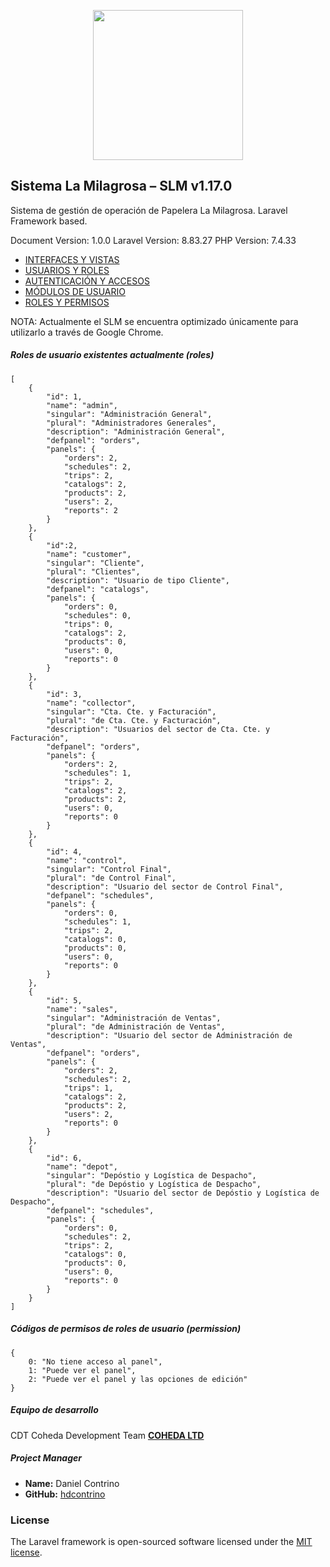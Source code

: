 <p align="center"><a href="https://app.papeleralamilagrosa.com.ar" target="_blank"><img src="https://app.papeleralamilagrosa.com.ar/images/logo.jpg" width="240"></a></p>

## Sistema La Milagrosa – SLM v1.17.0
Sistema de gestión de operación de Papelera La Milagrosa. Laravel Framework based.

Document Version: 1.0.0
Laravel Version: 8.83.27
PHP Version: 7.4.33

- [INTERFACES Y VISTAS](docs/interfaces.md)
- [USUARIOS Y ROLES](docs/usuarios.md)
- [AUTENTICACIÓN Y ACCESOS](docs/autenticacion.md)
- [MÓDULOS DE USUARIO](docs/modulos.md)
- [ROLES Y PERMISOS](docs/permisos.md)

NOTA: Actualmente el SLM se encuentra optimizado únicamente para utilizarlo a través de Google Chrome.


##### Roles de usuario existentes actualmente (roles)
```
[
    {
        "id": 1,
        "name": "admin",
        "singular": "Administración General",
        "plural": "Administradores Generales",
        "description": "Administración General",
        "defpanel": "orders",
        "panels": {
            "orders": 2,
            "schedules": 2,
            "trips": 2,
            "catalogs": 2,
            "products": 2,
            "users": 2,
            "reports": 2
        }
    },
    {
        "id":2,
        "name": "customer",
        "singular": "Cliente",
        "plural": "Clientes",
        "description": "Usuario de tipo Cliente",
        "defpanel": "catalogs",
        "panels": {
            "orders": 0,
            "schedules": 0,
            "trips": 0,
            "catalogs": 2,
            "products": 0,
            "users": 0,
            "reports": 0
        }
    },
    {
        "id": 3,
        "name": "collector",
        "singular": "Cta. Cte. y Facturación",
        "plural": "de Cta. Cte. y Facturación",
        "description": "Usuarios del sector de Cta. Cte. y Facturación",
        "defpanel": "orders",
        "panels": {
            "orders": 2,
            "schedules": 1,
            "trips": 2,
            "catalogs": 2,
            "products": 2,
            "users": 0,
            "reports": 0
        }
    },
    {
        "id": 4,
        "name": "control",
        "singular": "Control Final",
        "plural": "de Control Final",
        "description": "Usuario del sector de Control Final",
        "defpanel": "schedules",
        "panels": {
            "orders": 0,
            "schedules": 1,
            "trips": 2,
            "catalogs": 0,
            "products": 0,
            "users": 0,
            "reports": 0
        }
    },
    {
        "id": 5,
        "name": "sales",
        "singular": "Administración de Ventas",
        "plural": "de Administración de Ventas",
        "description": "Usuario del sector de Administración de Ventas",
        "defpanel": "orders",
        "panels": {
            "orders": 2,
            "schedules": 2,
            "trips": 1,
            "catalogs": 2,
            "products": 2,
            "users": 2,
            "reports": 0
        }
    },
    {
        "id": 6,
        "name": "depot",
        "singular": "Depóstio y Logística de Despacho",
        "plural": "de Depóstio y Logística de Despacho",
        "description": "Usuario del sector de Depóstio y Logística de Despacho",
        "defpanel": "schedules",
        "panels": {
            "orders": 0,
            "schedules": 2,
            "trips": 2,
            "catalogs": 0,
            "products": 0,
            "users": 0,
            "reports": 0
        }
    }
]
```
##### Códigos de permisos de roles de usuario (permission)
```
{
    0: "No tiene acceso al panel",
    1: "Puede ver el panel",
    2: "Puede ver el panel y las opciones de edición"
}
```

##### Equipo de desarrollo
CDT Coheda Development Team
**[COHEDA LTD](https://coheda.com?ref=U0xNIFBhcGVsZXJhIGxhIG1pbGFncm9zYSAoRG9jdW1lbnRhY2nzbik=)**

##### Project Manager
- **Name:** Daniel Contrino
- **GitHub:** [hdcontrino](https://github.com/hdcontrino)

### License

The Laravel framework is open-sourced software licensed under the [MIT license](https://opensource.org/licenses/MIT).
